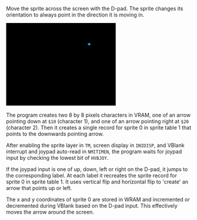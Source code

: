 Move the sprite across the screen with the D-pad. The sprite changes its orientation to always point in the direction it is moving in.

![screenshot](screenshot.png?raw=true "screenshot")

The program creates two 8 by 8 pixels characters in VRAM, one of an arrow pointing down at `$10` (character 1), and one of an arrow pointing right at `$20` (character 2). Then it creates a single record for sprite 0 in sprite table 1 that points to the downwards pointing arrow.

After enabling the sprite layer in `TM`, screen display in `INIDISP`, and VBlank interrupt and joypad auto-read in `NMITIMEN`, the program waits for joypad input by checking the lowest bit of `HVBJOY`.

If the joypad input is one of up, down, left or right on the D-pad, it jumps to the corresponding label. At each label it recreates the sprite record for sprite 0 in sprite table 1. It uses vertical flip and horizontal flip to 'create' an arrow that points up or left.

The x and y coordinates of sprite 0 are stored in WRAM and incremented or decremented during VBlank based on the D-pad input. This effectively moves the arrow around the screen.
